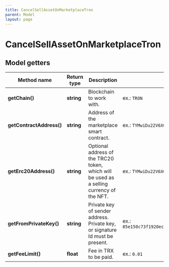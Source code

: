 ```yaml
---
title: CancelSellAssetOnMarketplaceTron
parent: Model
layout: page
---
```


# CancelSellAssetOnMarketplaceTron

## Model getters

Method name | Return type | Description | Notes
------------ | ------------- | ------------- | -------------
**getChain()** | **string** | Blockchain to work with. | ex.: `TRON`
**getContractAddress()** | **string** | Address of the marketplace smart contract. | ex.: `TYMwiDu22V6XG3yk6W9cTVBz48okKLRczh`
**getErc20Address()** | **string** | Optional address of the TRC20 token, which will be used as a selling currency of the NFT. | ex.: `TYMwiDu22V6XG3yk6W9cTVBz48okKLRczh` [optional]
**getFromPrivateKey()** | **string** | Private key of sender address. Private key, or signature Id must be present. | ex.: `05e150c73f1920ec14caa1e0b6aa09940899678051a78542840c2668ce5080c2`
**getFeeLimit()** | **float** | Fee in TRX to be paid. | ex.: `0.01`

